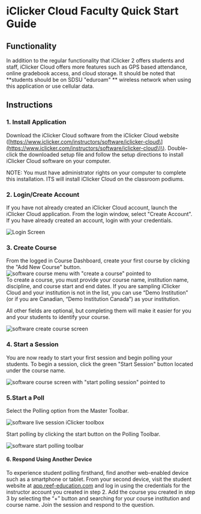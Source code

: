 # iClicker Cloud Faculty Quick Start Guide

## Functionality

In addition to the regular functionality that iClicker 2 offers students and staff, iClicker Cloud offers more features such as GPS based attendance, online gradebook access, and cloud storage. It should be noted that **students should be on SDSU "eduroam" ** wireless network when using this application or use cellular data.

## Instructions

### 1. Install Application

Download the iClicker Cloud software from the iClicker Cloud website \([https://www.iclicker.com/instructors/software/iclicker-cloud\](https://www.iclicker.com/instructors/software/iclicker-cloud\)\). Double-click the downloaded setup file and follow the setup directions to install iClicker Cloud software on your computer.

NOTE: You must have administrator rights on your computer to complete this installation. ITS will install iClicker Cloud on the classroom podiums.

### 2. Login/Create Account

If you have not already created an iClicker Cloud account, launch the iClicker Cloud application. From the login window, select "Create Account". If you have already created an account, login with your credentials.  


![Login Screen](https://www.iclicker.com/media/1187/win_1signin_360.jpg)

### 3. Create Course

From the logged in Course Dashboard, create your first course by clicking the "Add New Course" button.  
![software course menu with &quot;create a course&quot; pointed to](https://www.iclicker.com/media/1171/win-cloud-add-course.png)  
To create a course, you must provide your course name, institution name, discipline, and course start and end dates. If you are sampling iClicker Cloud and your institution is not in the list, you can use “Demo Institution” \(or if you are Canadian, “Demo Institution Canada”\) as your institution.

All other fields are optional, but completing them will make it easier for you and your students to identify your course.

![software create course screen](https://www.iclicker.com/media/1173/win-cloud-create-course.png)

### 4. Start a Session

You are now ready to start your first session and begin polling your students. To begin a session, click the green "Start Session" button located under the course name.

![software course screen with &quot;start polling session&quot; pointed to](https://www.iclicker.com/media/1176/win-cloud-start-session.png)

### 5.Start a Poll

Select the Polling option from the Master Toolbar.

![software live session iClicker toolbox](https://www.iclicker.com/media/1174/win-cloud-master-toolbar.png)

Start polling by clicking the start button on the Polling Toolbar.

![software start polling toolbar](https://www.iclicker.com/media/1175/win-cloud-polling-toolbar.png)

#### 6. Respond Using Another Device

To experience student polling firsthand, find another web-enabled device such as a smartphone or tablet. From your second device, visit the student website at [app.reef-education.com](http://app.reef-education.com/) and log in using the credentials for the instructor account you created in step 2. Add the course you created in step 3 by selecting the “+” button and searching for your course institution and course name. Join the session and respond to the question.

